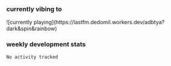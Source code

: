 <h3>currently vibing to</h3>
![currently playing](https://lastfm.dedomil.workers.dev/adbtya?dark&spin&rainbow)
<h3>weekly development stats</h3>
<samp>
<!--START_SECTION:waka-->

```txt
No activity tracked
```

<!--END_SECTION:waka-->
</samp>
